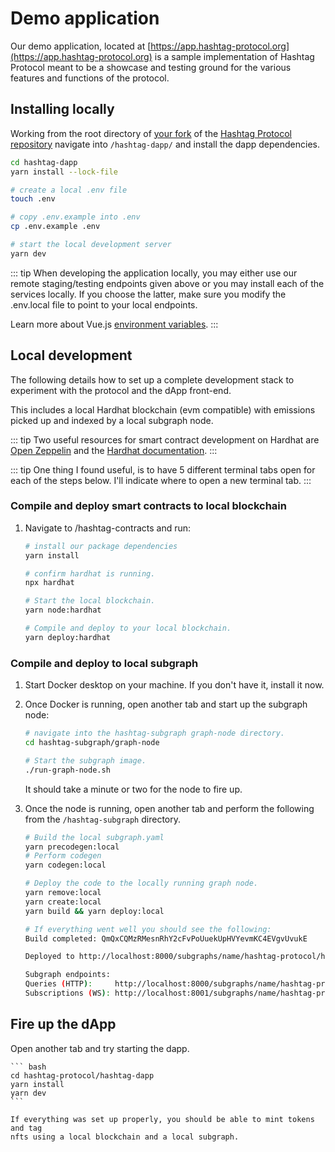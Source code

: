 # Demo application

Our demo application, located at
[https://app.hashtag-protocol.org](https://app.hashtag-protocol.org) is a sample
implementation of Hashtag Protocol meant to be a showcase and testing ground for
the various features and functions of the protocol.

## Installing locally

Working from the root directory of [your fork](/develop/#developer-workflow) of
the [Hashtag Protocol
repository](https://github.com/hashtag-protocol/hashtag-protocol) navigate into
`/hashtag-dapp/` and install the dapp dependencies.

``` sh
cd hashtag-dapp
yarn install --lock-file

# create a local .env file
touch .env

# copy .env.example into .env
cp .env.example .env

# start the local development server
yarn dev
```

::: tip When developing the application locally, you may either use our remote
staging/testing endpoints given above or you may install each of the services
locally. If you choose the latter, make sure you modify the .env.local file to
point to your local endpoints.

Learn more about Vue.js [environment
variables](https://cli.vuejs.org/guide/mode-and-env.html#modes-and-environment-variables).
:::

## Local development

The following details how to set up a complete development stack to experiment
with the protocol and the dApp front-end.

This includes a local Hardhat blockchain (evm compatible) with emissions
picked up and indexed by a local subgraph node.

::: tip
Two useful resources for smart contract development on Hardhat are [Open
Zeppelin](https://docs.openzeppelin.com/learn/developing-smart-contracts) and
the [Hardhat documentation](https://hardhat.org/getting-started/#quick-start).
:::

::: tip
One thing I found useful, is to have 5 different
terminal tabs open for each of the steps below. I'll indicate where to open a
new terminal tab. 
:::

### Compile and deploy smart contracts to local blockchain

1. Navigate to /hashtag-contracts and run:

    ``` bash
    # install our package dependencies
    yarn install

    # confirm hardhat is running.
    npx hardhat

    # Start the local blockchain.
    yarn node:hardhat

    # Compile and deploy to your local blockchain.
    yarn deploy:hardhat
    ```

### Compile and deploy to local subgraph

1. Start Docker desktop on your machine. If you don't have it, install it now.
2. Once Docker is running, open another tab and start up the subgraph node:

    ``` bash
    # navigate into the hashtag-subgraph graph-node directory.
    cd hashtag-subgraph/graph-node

    # Start the subgraph image.
    ./run-graph-node.sh
    ```

    It should take a minute or two for the node to fire up.

3. Once the node is running, open another tab and perform the following from the
   `/hashtag-subgraph` directory.

    ``` bash
    # Build the local subgraph.yaml
    yarn precodegen:local
    # Perform codegen
    yarn codegen:local

    # Deploy the code to the locally running graph node.
    yarn remove:local
    yarn create:local
    yarn build && yarn deploy:local

    # If everything went well you should see the following:
    Build completed: QmQxCQMzRMesnRhY2cFvPoUuekUpHVYevmKC4EVgvUvukE

    Deployed to http://localhost:8000/subgraphs/name/hashtag-protocol/hashtag-local/graphql

    Subgraph endpoints:
    Queries (HTTP):     http://localhost:8000/subgraphs/name/hashtag-protocol/hashtag-local
    Subscriptions (WS): http://localhost:8001/subgraphs/name/hashtag-protocol/hashtag-local
    ```

## Fire up the dApp

Open another tab and try starting the dapp.

    ``` bash
    cd hashtag-protocol/hashtag-dapp
    yarn install
    yarn dev
    ```

    If everything was set up properly, you should be able to mint tokens and tag
    nfts using a local blockchain and a local subgraph.

